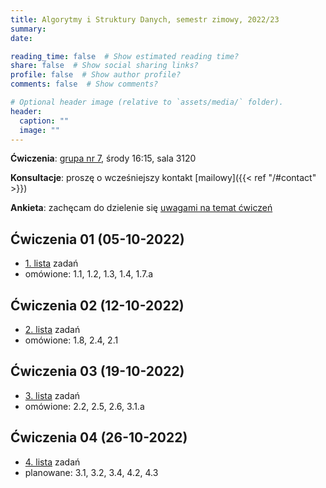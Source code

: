 ```yaml
---
title: Algorytmy i Struktury Danych, semestr zimowy, 2022/23
summary: 
date: 

reading_time: false  # Show estimated reading time?
share: false  # Show social sharing links?
profile: false  # Show author profile?
comments: false  # Show comments?

# Optional header image (relative to `assets/media/` folder).
header:
  caption: ""
  image: ""
---
```


**Ćwiczenia**: [grupa nr 7](https://usosweb.mimuw.edu.pl/kontroler.php?_action=katalog2/przedmioty/pokazZajecia&zaj_cyk_id=486028&gr_nr=7), środy 16:15, sala 3120

**Konsultacje**: proszę o wcześniejszy kontakt [mailowy]({{< ref "/#contact" >}})

**Ankieta**: zachęcam do dzielenie się [uwagami na temat ćwiczeń]()

## Ćwiczenia 01 (05-10-2022)
- [1. lista]() zadań
- omówione: 1.1, 1.2, 1.3, 1.4, 1.7.a

## Ćwiczenia 02 (12-10-2022)
- [2. lista]() zadań
- omówione: 1.8, 2.4, 2.1

## Ćwiczenia 03 (19-10-2022)
- [3. lista]() zadań
- omówione: 2.2, 2.5, 2.6, 3.1.a

## Ćwiczenia 04 (26-10-2022)
- [4. lista]() zadań
- planowane: 3.1, 3.2, 3.4, 4.2, 4.3